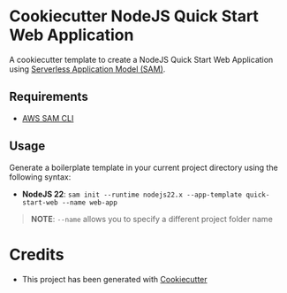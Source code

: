 # Cookiecutter NodeJS Quick Start Web Application

A cookiecutter template to create a NodeJS Quick Start Web Application using [Serverless Application Model (SAM)](https://github.com/awslabs/serverless-application-model).

## Requirements

* [AWS SAM CLI](https://github.com/awslabs/aws-sam-cli)

## Usage

Generate a boilerplate template in your current project directory using the following syntax:

* **NodeJS 22**: `sam init --runtime nodejs22.x --app-template quick-start-web --name web-app`

> **NOTE**: ``--name`` allows you to specify a different project folder name

# Credits

* This project has been generated with [Cookiecutter](https://github.com/audreyr/cookiecutter)

